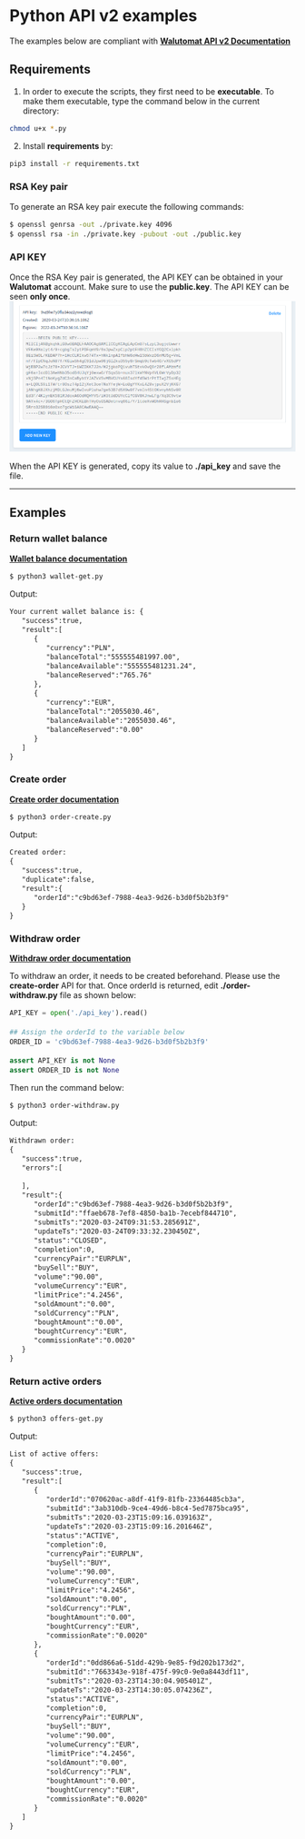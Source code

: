 # Python API v2 examples

The examples below are compliant with [**Walutomat API v2 Documentation**](https://api.walutomat.pl/v2.0.0/ )

## Requirements

1. In order to execute the scripts, they first need to be **executable**. To make them executable, type the command below in the current directory:
```bash
chmod u+x *.py
```

2. Install **requirements** by:
```bash
pip3 install -r requirements.txt
```

### RSA Key pair
To generate an RSA key pair execute the following commands:

```bash
$ openssl genrsa -out ./private.key 4096
$ openssl rsa -in ./private.key -pubout -out ./public.key
```

### API KEY
Once the RSA Key pair is generated, the API KEY can be obtained in your **Walutomat** account. Make sure to use the **public.key**. The API KEY can be seen **only once**.
![api_key_eng](./images/api_key.png)

When the API KEY is generated, copy its value to **./api_key** and save the file.

---
## Examples

### Return wallet balance
[**Wallet balance documentation**](https://api.walutomat.pl/v2.0.0/#operation/getBalances)

```bash
$ python3 wallet-get.py
```
Output:
```
Your current wallet balance is: {
   "success":true,
   "result":[
      {
         "currency":"PLN",
         "balanceTotal":"555555481997.00",
         "balanceAvailable":"555555481231.24",
         "balanceReserved":"765.76"
      },
      {
         "currency":"EUR",
         "balanceTotal":"2055030.46",
         "balanceAvailable":"2055030.46",
         "balanceReserved":"0.00"
      }
   ]
}
```

### Create order
[**Create order documentation**](https://api.walutomat.pl/v2.0.0/#operation/newOrder)

```bash
$ python3 order-create.py
```
Output:
```
Created order:
{
   "success":true,
   "duplicate":false,
   "result":{
      "orderId":"c9bd63ef-7988-4ea3-9d26-b3d0f5b2b3f9"
   }
}
```

### Withdraw order
[**Withdraw order documentation**](https://api.walutomat.pl/v2.0.0/#operation/cancelOrder)

To withdraw an order, it needs to be created beforehand. Please use the **create-order** API for that. Once orderId is returned, edit **./order-withdraw.py** file as shown below:

```python
API_KEY = open('./api_key').read()

## Assign the orderId to the variable below
ORDER_ID = 'c9bd63ef-7988-4ea3-9d26-b3d0f5b2b3f9'

assert API_KEY is not None
assert ORDER_ID is not None
```

Then run the command below:

```bash
$ python3 order-withdraw.py
```
Output:
```
Withdrawn order: 
{
   "success":true,
   "errors":[

   ],
   "result":{
      "orderId":"c9bd63ef-7988-4ea3-9d26-b3d0f5b2b3f9",
      "submitId":"ffaeb678-7ef8-4850-ba1b-7ecebf844710",
      "submitTs":"2020-03-24T09:31:53.285691Z",
      "updateTs":"2020-03-24T09:33:32.230450Z",
      "status":"CLOSED",
      "completion":0,
      "currencyPair":"EURPLN",
      "buySell":"BUY",
      "volume":"90.00",
      "volumeCurrency":"EUR",
      "limitPrice":"4.2456",
      "soldAmount":"0.00",
      "soldCurrency":"PLN",
      "boughtAmount":"0.00",
      "boughtCurrency":"EUR",
      "commissionRate":"0.0020"
   }
}
```

### Return active orders
[**Active orders documentation**](https://api.walutomat.pl/v2.0.0/#operation/findActiveOrders)

```bash
$ python3 offers-get.py
```
Output:
```
List of active offers: 
{
   "success":true,
   "result":[
      {
         "orderId":"070620ac-a8df-41f9-81fb-23364485cb3a",
         "submitId":"3ab310db-9ce4-49d6-b8c4-5ed7875bca95",
         "submitTs":"2020-03-23T15:09:16.039163Z",
         "updateTs":"2020-03-23T15:09:16.201646Z",
         "status":"ACTIVE",
         "completion":0,
         "currencyPair":"EURPLN",
         "buySell":"BUY",
         "volume":"90.00",
         "volumeCurrency":"EUR",
         "limitPrice":"4.2456",
         "soldAmount":"0.00",
         "soldCurrency":"PLN",
         "boughtAmount":"0.00",
         "boughtCurrency":"EUR",
         "commissionRate":"0.0020"
      },
      {
         "orderId":"0dd866a6-51dd-429b-9e85-f9d202b173d2",
         "submitId":"7663343e-918f-475f-99c0-9e0a8443df11",
         "submitTs":"2020-03-23T14:30:04.905401Z",
         "updateTs":"2020-03-23T14:30:05.074236Z",
         "status":"ACTIVE",
         "completion":0,
         "currencyPair":"EURPLN",
         "buySell":"BUY",
         "volume":"90.00",
         "volumeCurrency":"EUR",
         "limitPrice":"4.2456",
         "soldAmount":"0.00",
         "soldCurrency":"PLN",
         "boughtAmount":"0.00",
         "boughtCurrency":"EUR",
         "commissionRate":"0.0020"
      }
   ]
}
```
